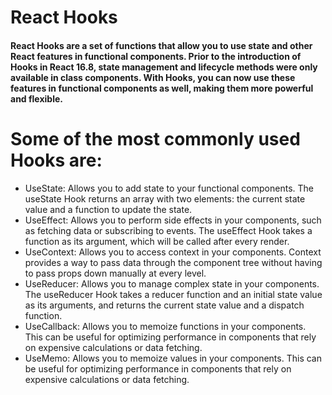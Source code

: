 # React Hooks
#### React Hooks are a set of functions that allow you to use state and other React features in functional components. Prior to the introduction of Hooks in React 16.8, state management and lifecycle methods were only available in class components. With Hooks, you can now use these features in functional components as well, making them more powerful and flexible.

# Some of the most commonly used Hooks are:
<ul>
  <li>UseState: Allows you to add state to your functional components. The useState Hook returns an array with two elements: the current state value and a function to update the state.</li>
  <li>UseEffect: Allows you to perform side effects in your components, such as fetching data or subscribing to events. The useEffect Hook takes a function as its argument, which will be called after every render.</li>
  <li>UseContext: Allows you to access context in your components. Context provides a way to pass data through the component tree without having to pass props down manually at every level.</li>
  <li>UseReducer: Allows you to manage complex state in your components. The useReducer Hook takes a reducer function and an initial state value as its arguments, and returns the current state value and a dispatch function.
</li>
  <li>UseCallback: Allows you to memoize functions in your components. This can be useful for optimizing performance in components that rely on expensive calculations or data fetching.</li>
  <li>UseMemo: Allows you to memoize values in your components. This can be useful for optimizing performance in components that rely on expensive calculations or data fetching.</li>
</ul>










